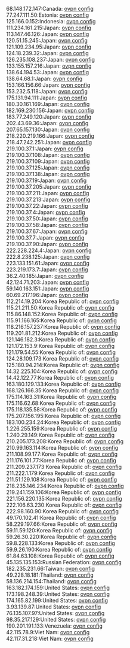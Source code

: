 68.148.172.147:Canada: [ovpn config](vpn/68_148_172_147.ovpn)  
77.247.111.50:Estonia: [ovpn config](vpn/77_247_111_50.ovpn)  
125.166.0.152:Indonesia: [ovpn config](vpn/125_166_0_152.ovpn)  
111.234.161.215:Japan: [ovpn config](vpn/111_234_161_215.ovpn)  
113.147.46.126:Japan: [ovpn config](vpn/113_147_46_126.ovpn)  
120.51.15.245:Japan: [ovpn config](vpn/120_51_15_245.ovpn)  
121.109.234.95:Japan: [ovpn config](vpn/121_109_234_95.ovpn)  
124.18.239.32:Japan: [ovpn config](vpn/124_18_239_32.ovpn)  
126.235.108.237:Japan: [ovpn config](vpn/126_235_108_237.ovpn)  
133.155.157.216:Japan: [ovpn config](vpn/133_155_157_216.ovpn)  
138.64.194.53:Japan: [ovpn config](vpn/138_64_194_53.ovpn)  
138.64.68.1:Japan: [ovpn config](vpn/138_64_68_1.ovpn)  
153.166.156.66:Japan: [ovpn config](vpn/153_166_156_66.ovpn)  
153.232.5.118:Japan: [ovpn config](vpn/153_232_5_118.ovpn)  
175.131.94.111:Japan: [ovpn config](vpn/175_131_94_111.ovpn)  
180.30.161.169:Japan: [ovpn config](vpn/180_30_161_169.ovpn)  
182.169.230.156:Japan: [ovpn config](vpn/182_169_230_156.ovpn)  
183.77.249.120:Japan: [ovpn config](vpn/183_77_249_120.ovpn)  
202.43.69.36:Japan: [ovpn config](vpn/202_43_69_36.ovpn)  
207.65.157.130:Japan: [ovpn config](vpn/207_65_157_130.ovpn)  
218.220.219.166:Japan: [ovpn config](vpn/218_220_219_166.ovpn)  
218.47.242.251:Japan: [ovpn config](vpn/218_47_242_251.ovpn)  
219.100.37.1:Japan: [ovpn config](vpn/219_100_37_1.ovpn)  
219.100.37.108:Japan: [ovpn config](vpn/219_100_37_108.ovpn)  
219.100.37.109:Japan: [ovpn config](vpn/219_100_37_109.ovpn)  
219.100.37.125:Japan: [ovpn config](vpn/219_100_37_125.ovpn)  
219.100.37.138:Japan: [ovpn config](vpn/219_100_37_138.ovpn)  
219.100.37.19:Japan: [ovpn config](vpn/219_100_37_19.ovpn)  
219.100.37.205:Japan: [ovpn config](vpn/219_100_37_205.ovpn)  
219.100.37.211:Japan: [ovpn config](vpn/219_100_37_211.ovpn)  
219.100.37.213:Japan: [ovpn config](vpn/219_100_37_213.ovpn)  
219.100.37.22:Japan: [ovpn config](vpn/219_100_37_22.ovpn)  
219.100.37.4:Japan: [ovpn config](vpn/219_100_37_4.ovpn)  
219.100.37.50:Japan: [ovpn config](vpn/219_100_37_50.ovpn)  
219.100.37.58:Japan: [ovpn config](vpn/219_100_37_58.ovpn)  
219.100.37.67:Japan: [ovpn config](vpn/219_100_37_67.ovpn)  
219.100.37.7:Japan: [ovpn config](vpn/219_100_37_7.ovpn)  
219.100.37.90:Japan: [ovpn config](vpn/219_100_37_90.ovpn)  
222.228.224.4:Japan: [ovpn config](vpn/222_228_224_4.ovpn)  
222.8.238.125:Japan: [ovpn config](vpn/222_8_238_125.ovpn)  
223.133.151.61:Japan: [ovpn config](vpn/223_133_151_61.ovpn)  
223.219.173.7:Japan: [ovpn config](vpn/223_219_173_7.ovpn)  
36.2.40.185:Japan: [ovpn config](vpn/36_2_40_185.ovpn)  
42.124.71.203:Japan: [ovpn config](vpn/42_124_71_203.ovpn)  
59.140.163.151:Japan: [ovpn config](vpn/59_140_163_151.ovpn)  
60.69.217.196:Japan: [ovpn config](vpn/60_69_217_196.ovpn)  
112.214.19.204:Korea Republic of: [ovpn config](vpn/112_214_19_204.ovpn)  
115.21.211.50:Korea Republic of: [ovpn config](vpn/115_21_211_50.ovpn)  
115.86.148.152:Korea Republic of: [ovpn config](vpn/115_86_148_152.ovpn)  
115.91.166.165:Korea Republic of: [ovpn config](vpn/115_91_166_165.ovpn)  
118.216.157.237:Korea Republic of: [ovpn config](vpn/118_216_157_237.ovpn)  
119.201.81.212:Korea Republic of: [ovpn config](vpn/119_201_81_212.ovpn)  
121.146.182.3:Korea Republic of: [ovpn config](vpn/121_146_182_3.ovpn)  
121.172.153.9:Korea Republic of: [ovpn config](vpn/121_172_153_9.ovpn)  
121.179.54.55:Korea Republic of: [ovpn config](vpn/121_179_54_55.ovpn)  
124.28.109.173:Korea Republic of: [ovpn config](vpn/124_28_109_173.ovpn)  
125.180.94.214:Korea Republic of: [ovpn config](vpn/125_180_94_214.ovpn)  
14.32.225.104:Korea Republic of: [ovpn config](vpn/14_32_225_104.ovpn)  
14.42.122.77:Korea Republic of: [ovpn config](vpn/14_42_122_77.ovpn)  
163.180.129.133:Korea Republic of: [ovpn config](vpn/163_180_129_133.ovpn)  
168.126.166.35:Korea Republic of: [ovpn config](vpn/168_126_166_35.ovpn)  
175.114.163.31:Korea Republic of: [ovpn config](vpn/175_114_163_31.ovpn)  
175.116.62.68:Korea Republic of: [ovpn config](vpn/175_116_62_68.ovpn)  
175.118.135.58:Korea Republic of: [ovpn config](vpn/175_118_135_58.ovpn)  
175.207.156.195:Korea Republic of: [ovpn config](vpn/175_207_156_195.ovpn)  
183.100.234.24:Korea Republic of: [ovpn config](vpn/183_100_234_24.ovpn)  
1.226.255.159:Korea Republic of: [ovpn config](vpn/1_226_255_159.ovpn)  
1.240.29.149:Korea Republic of: [ovpn config](vpn/1_240_29_149.ovpn)  
210.205.173.208:Korea Republic of: [ovpn config](vpn/210_205_173_208.ovpn)  
210.99.163.114:Korea Republic of: [ovpn config](vpn/210_99_163_114.ovpn)  
211.108.99.177:Korea Republic of: [ovpn config](vpn/211_108_99_177.ovpn)  
211.176.101.77:Korea Republic of: [ovpn config](vpn/211_176_101_77.ovpn)  
211.209.237.173:Korea Republic of: [ovpn config](vpn/211_209_237_173.ovpn)  
211.222.1.179:Korea Republic of: [ovpn config](vpn/211_222_1_179.ovpn)  
211.51.129.108:Korea Republic of: [ovpn config](vpn/211_51_129_108.ovpn)  
218.235.146.234:Korea Republic of: [ovpn config](vpn/218_235_146_234.ovpn)  
219.241.159.106:Korea Republic of: [ovpn config](vpn/219_241_159_106.ovpn)  
221.156.220.135:Korea Republic of: [ovpn config](vpn/221_156_220_135.ovpn)  
222.106.63.230:Korea Republic of: [ovpn config](vpn/222_106_63_230.ovpn)  
222.98.160.90:Korea Republic of: [ovpn config](vpn/222_98_160_90.ovpn)  
49.170.102.41:Korea Republic of: [ovpn config](vpn/49_170_102_41.ovpn)  
58.229.197.66:Korea Republic of: [ovpn config](vpn/58_229_197_66.ovpn)  
59.11.59.120:Korea Republic of: [ovpn config](vpn/59_11_59_120.ovpn)  
59.26.30.220:Korea Republic of: [ovpn config](vpn/59_26_30_220.ovpn)  
59.8.228.133:Korea Republic of: [ovpn config](vpn/59_8_228_133.ovpn)  
59.9.26.190:Korea Republic of: [ovpn config](vpn/59_9_26_190.ovpn)  
61.84.63.108:Korea Republic of: [ovpn config](vpn/61_84_63_108.ovpn)  
45.135.135.153:Russian Federation: [ovpn config](vpn/45_135_135_153.ovpn)  
182.235.231.66:Taiwan: [ovpn config](vpn/182_235_231_66.ovpn)  
49.228.18.181:Thailand: [ovpn config](vpn/49_228_18_181.ovpn)  
58.136.214.154:Thailand: [ovpn config](vpn/58_136_214_154.ovpn)  
163.182.174.159:United States: [ovpn config](vpn/163_182_174_159.ovpn)  
173.198.248.39:United States: [ovpn config](vpn/173_198_248_39.ovpn)  
174.165.82.199:United States: [ovpn config](vpn/174_165_82_199.ovpn)  
3.93.139.87:United States: [ovpn config](vpn/3_93_139_87.ovpn)  
76.135.107.97:United States: [ovpn config](vpn/76_135_107_97.ovpn)  
98.35.217.129:United States: [ovpn config](vpn/98_35_217_129.ovpn)  
190.201.191.133:Venezuela: [ovpn config](vpn/190_201_191_133.ovpn)  
42.115.78.9:Viet Nam: [ovpn config](vpn/42_115_78_9.ovpn)  
42.117.31.218:Viet Nam: [ovpn config](vpn/42_117_31_218.ovpn)  
